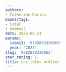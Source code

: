 ```yaml
---
authors:
- Catherine Dorion
books/tags:
- 5star
- memeoir
date: 2025-06-21
params:
  isbn13: '9782898330063'
  year: '2023'
slug: '9782898330063'
star_rating: 5
title: Les têtes brûlées
---
```


<!--more-->